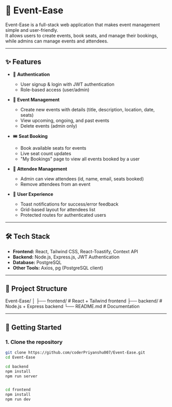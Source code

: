 # 🎉 Event-Ease

Event-Ease is a full-stack web application that makes event management simple and user-friendly.  
It allows users to create events, book seats, and manage their bookings, while admins can manage events and attendees.

---

## ✨ Features

- 🔐 **Authentication**
  - User signup & login with JWT authentication
  - Role-based access (user/admin)

- 📅 **Event Management**
  - Create new events with details (title, description, location, date, seats)
  - View upcoming, ongoing, and past events
  - Delete events (admin only)

- 🎟 **Seat Booking**
  - Book available seats for events
  - Live seat count updates
  - "My Bookings" page to view all events booked by a user

- 👥 **Attendee Management**
  - Admin can view attendees (id, name, email, seats booked)
  - Remove attendees from an event

- 🔔 **User Experience**
  - Toast notifications for success/error feedback
  - Grid-based layout for attendees list
  - Protected routes for authenticated users

---

## 🛠 Tech Stack

- **Frontend:** React, Tailwind CSS, React-Toastify, Context API  
- **Backend:** Node.js, Express.js, JWT Authentication  
- **Database:** PostgreSQL  
- **Other Tools:** Axios, pg (PostgreSQL client)  

---

## 📂 Project Structure


Event-Ease/
│
├── frontend/ # React + Tailwind frontend
├── backend/ # Node.js + Express backend
└── README.md # Documentation


---

## 🚀 Getting Started

### 1. Clone the repository
```bash
git clone https://github.com/coderPriyanshu007/Event-Ease.git
cd Event-Ease

cd backend
npm install
npm run server


cd frontend
npm install
npm run dev

